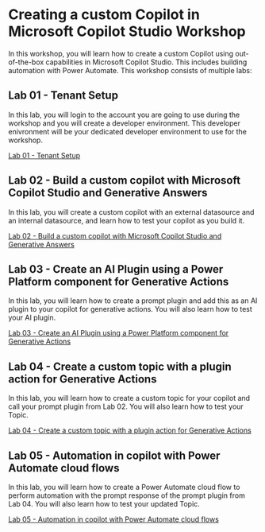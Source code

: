 # Creating a custom Copilot in Microsoft Copilot Studio Workshop

In this workshop, you will learn how to create a custom Copilot using out-of-the-box capabilities in Microsoft Copilot Studio. This includes building automation with Power Automate. This workshop consists of multiple labs:

## Lab 01 - Tenant Setup

In this lab, you will login to the account you are going to use during the workshop and you will create a developer environment. This developer enivronment will be your dedicated developer environment to use for the workshop.

[Lab 01 - Tenant Setup](./lab-01/README.md)

## Lab 02 - Build a custom copilot with Microsoft Copilot Studio and Generative Answers

In this lab, you will create a custom copilot with an external datasource and an internal datasource, and learn how to test your copilot as you build it.

[Lab 02 - Build a custom copilot with Microsoft Copilot Studio and Generative Answers](./lab-02/README.md)

## Lab 03 - Create an AI Plugin using a Power Platform component for Generative Actions

In this lab, you will learn how to create a prompt plugin and add this as an AI plugin to your copilot for generative actions. You will also learn how to test your AI plugin.

[Lab 03 - Create an AI Plugin using a Power Platform component for Generative Actions](./lab-02/README.md)

## Lab 04 - Create a custom topic with a plugin action for Generative Actions

In this lab, you will learn how to create a custom topic for your copilot and call your prompt plugin from Lab 02. You will also learn how to test your Topic.

[Lab 04 - Create a custom topic with a plugin action for Generative Actions](./lab-04/README.md)

## Lab 05 - Automation in copilot with Power Automate cloud flows

In this lab, you will learn how to create a Power Automate cloud flow to perform automation with the prompt response of the prompt plugin from Lab 04. You will also learn how to test your updated Topic.

[Lab 05 - Automation in copilot with Power Automate cloud flows](./lab-05/README.md)
